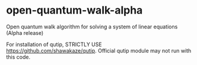open-quantum-walk-alpha
=======================

Open quantum walk algorithm for solving a system of linear equations (Alpha release)

For installation of qutip, STRICTLY USE https://github.com/shawakaze/qutip. Official qutip module may not run 
with this code.
